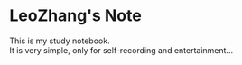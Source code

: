 # LeoZhang's Note

This is my study notebook.  
It is very simple, only for self-recording and entertainment...  
